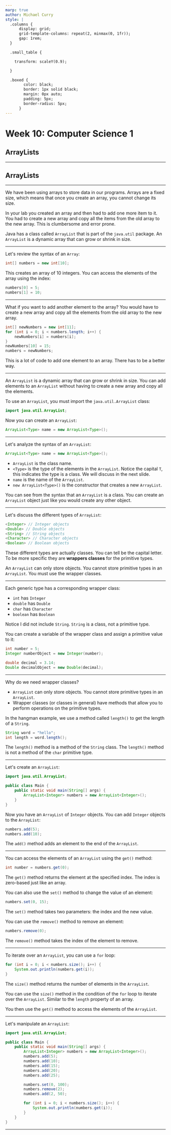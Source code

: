```yaml
---
marp: true
author: Michael Curry
style: |
  .columns {
      display: grid;
      grid-template-columns: repeat(2, minmax(0, 1fr));
      gap: 1rem;
  }

  .small_table {

    transform: scaleY(0.9);

  }

  .boxed {
        color: black;
        border: 1px solid black;
        margin: 0px auto;
        padding: 5px;
        border-radius: 5px;
      }
---
```


# Week 10: Computer Science 1

## ArrayLists

---

## ArrayLists

---

We have been using arrays to store data in our programs. Arrays are a fixed size, which means that once you create an array, you cannot change its size.

In your lab you created an array and then had to add one more item to it. You had to create a new array and copy all the items from the old array to the new array. This is clumbersome and error prone.

Java has a class called `ArrayList` that is part of the `java.util` package. An `ArrayList` is a dynamic array that can grow or shrink in size.

---

Let's review the syntax of an `Array`:

```java
int[] numbers = new int[10];
```

This creates an array of 10 integers. You can access the elements of the array using the index:

```java
numbers[0] = 5;
numbers[1] = 10;
```

---

What if you want to add another element to the array? You would have to create a new array and copy all the elements from the old array to the new array.

```java
int[] newNumbers = new int[11];
for (int i = 0; i < numbers.length; i++) {
    newNumbers[i] = numbers[i];
}
newNumbers[10] = 15;
numbers = newNumbers;
```

This is a lot of code to add one element to an array. There has to be a better way.

---

An `ArrayList` is a dynamic array that can grow or shrink in size. You can add elements to an `ArrayList` without having to create a new array and copy all the elements.

To use an `ArrayList`, you must import the `java.util.ArrayList` class:

```java
import java.util.ArrayList;
```

Now you can create an `ArrayList`:

```java
ArrayList<Type> name = new ArrayList<Type>();
```

---

Let's analyze the syntax of an `ArrayList`:

```java
ArrayList<Type> name = new ArrayList<Type>();
```

- `ArrayList` is the class name.
- `<Type>` is the type of the elements in the `ArrayList`. Notice the capital `T`, this indicates the type is a class. We will discuss in the next slide.
- `name` is the name of the `ArrayList`.
- `new ArrayList<Type>()` is the constructor that creates a new `ArrayList`.
  <br>

You can see from the syntax that an `ArrayList` is a class. You can create an `ArrayList` object just like you would create any other object.

---

Let's discuss the different types of `ArrayList`:

```java
<Integer> // Integer objects
<Double> // Double objects
<String> // String objects
<Character> // Character objects
<Boolean> // Boolean objects
```

These different types are actually classes. You can tell be the capital letter. To be more specific they are <b>wrappers classes</b> for the primitive types.

An `ArrayList` can only store objects. You cannot store primitive types in an `ArrayList`. You must use the wrapper classes.

---

Each generic type has a corresponding wrapper class:

- `int` has `Integer`
- `double` has `Double`
- `char` has `Character`
- `boolean` has `Boolean`

Notice I did not include `String`. `String` is a class, not a primitive type.

You can create a variable of the wrapper class and assign a primitive value to it:

```java
int number = 5;
Integer numberObject = new Integer(number);

double decimal = 3.14;
Double decimalObject = new Double(decimal);
```

---

Why do we need wrapper classes?

- `ArrayList` can only store objects. You cannot store primitive types in an `ArrayList`.
- Wrapper classes (or classes in general) have methods that allow you to perform operations on the primitive types.

In the hangman example, we use a method called `length()` to get the length of a `String`.

```java
String word = "hello";
int length = word.length();
```

The `length()` method is a method of the `String` class. The `length()` method is not a method of the `char` primitive type.

---

Let's create an `ArrayList`:

```java
import java.util.ArrayList;

public class Main {
    public static void main(String[] args) {
        ArrayList<Integer> numbers = new ArrayList<Integer>();
    }
}
```

Now you have an `ArrayList` of `Integer` objects. You can add `Integer` objects to the `ArrayList`:

```java
numbers.add(5);
numbers.add(10);
```

The `add()` method adds an element to the end of the `ArrayList`.

---

You can access the elements of an `ArrayList` using the `get()` method:

```java
int number = numbers.get(0);
```

The `get()` method returns the element at the specified index. The index is zero-based just like an array.

You can also use the `set()` method to change the value of an element:

```java
numbers.set(0, 15);
```

The `set()` method takes two parameters: the index and the new value.

You can use the `remove()` method to remove an element:

```java
numbers.remove(0);
```

The `remove()` method takes the index of the element to remove.

---

To iterate over an `ArrayList`, you can use a `for` loop:

```java
for (int i = 0; i < numbers.size(); i++) {
    System.out.println(numbers.get(i));
}
```

The `size()` method returns the number of elements in the `ArrayList`.

You can use the `size()` method in the condition of the `for` loop to iterate over the `ArrayList`. Similar to the `length` property of an array.

You then use the `get()` method to access the elements of the `ArrayList`.

---

Let's manipulate an `ArrayList`:

```java
import java.util.ArrayList;

public class Main {
    public static void main(String[] args) {
        ArrayList<Integer> numbers = new ArrayList<Integer>();
        numbers.add(5);
        numbers.add(10);
        numbers.add(15);
        numbers.add(20);
        numbers.add(25);

        numbers.set(0, 100);
        numbers.remove(2);
        numbers.add(2, 50);

        for (int i = 0; i < numbers.size(); i++) {
            System.out.println(numbers.get(i));
        }
    }
}
```

---
